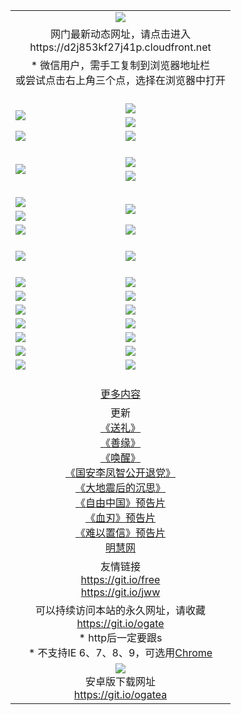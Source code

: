 ﻿<table>
  <tr></tr>
  <tr><td colspan=2 align=center><img src="https://cloud.githubusercontent.com/assets/11880933/13434984/f430fae2-e012-11e5-814f-c2df1e82b247.jpg" /></td></tr>
  <tr><td colspan=2 align=center>网门最新动态网址，请点击进入
<br>https://d2j853kf27j41p.cloudfront.net
    </td>
  </tr>
  <tr>
    <td colspan=2 align=center>* 微信用户，需手工复制到浏览器地址栏<br>或尝试点击右上角三个点，选择在浏览器中打开
    <!--br>* IE6打开动态网址须在选项中勾选TLS 1.0--></td>
  </tr>
  <tr height="20">
  <tr>
    <td rowspan=2><a href="https://d2j853kf27j41p.cloudfront.net/ogUP.aspx?name=11DKC.mp4&list=11DKC" target="_blank"><img src="https://d2j853kf27j41p.cloudfront.net/Up/11DKC1.jpg" /></a></td> 
    <td><div><a href="https://d2j853kf27j41p.cloudfront.net/ogUP.aspx?name=LRWS.mp4&list=LRWS" target="_blank"><img src="https://d2j853kf27j41p.cloudfront.net/Up/LRWS.jpg" /></a></td>
   </tr>
  <tr>
    <td><a href="https://d2j853kf27j41p.cloudfront.net/ogNiceVedio.aspx" target="_blank"><img src="https://d2j853kf27j41p.cloudfront.net/Up/11TGKDY.jpg" /></a></td>
  </tr>
  <tr>
    <td><a href="https://d2j853kf27j41p.cloudfront.net/ogUP.aspx?name=_EA/%CA%AE%C4%EA.mp4&count=http://odisk.org/Up/_EA/%CA%AE%C4%EA.mp4;http://odisk.org/Up/_EE/%CC%CE%B8%E7%D9%A9%B5%E7%D3%B0%A3%BA%CA%AE%C4%EA.mp4|2|%CA%AE%C4%EA|%D5%FD%C6%AC;%CC%CE%B8%E7%D9%A9%B5%E7%D3%B0" target="_blank"><img src="https://d2j853kf27j41p.cloudfront.net/Up/_EA/%E5%8D%81%E5%B9%B4_135.jpg" /></a></td>
    <td><a href="https://d2j853kf27j41p.cloudfront.net/ogUP.aspx?name=_EC%C9%FA%CB%C0%D3%EB%C2%D6%BB%D8.mp4&count=http://v.ifeng.com/documentary/discovery/201501/039bdca9-5c34-4796-b332-43b8f831efce.shtml;http://v.ifeng.com/documentary/society/201501/030cc825-2840-4536-a0b8-416c88375055.shtml;http://v.ifeng.com/documentary/society/201501/03a412f8-32ec-4e18-81ba-98acf64ec1ca.shtml;http://v.ifeng.com/documentary/society/201501/03c58012-8e01-456a-9097-615b3b24a709.shtml|4|%C9%FA%CB%C0%D3%EB%C2%D6%BB%D8" target="_blank"><img src="https://d2j853kf27j41p.cloudfront.net/Up/_EC/%E7%94%9F%E6%AD%BB%E4%B8%8E%E8%BD%AE%E5%9B%9E_135.jpg" /></a></td>
  </tr>
  <tr height="20">
  <tr>
    <td rowspan=2><a href="https://d2j853kf27j41p.cloudfront.net/ogUP.aspx?name=4EE/DJ.mp4&list=4EEDJ" target="_blank"><img src="https://d2j853kf27j41p.cloudfront.net/Up/4EE/DJ140.jpg"/></a></td>
    <td><a href="https://d2j853kf27j41p.cloudfront.net/ogUP.aspx?name=4EE/ZG.mp4&list=4EEZG" target="_blank"><img src="https://d2j853kf27j41p.cloudfront.net/Up/4EE/ZG0.jpg"/></a></td>
    <!--td><a href="https://d2j853kf27j41p.cloudfront.net/ogUP.aspx?name=4EE/QQ.mp4&list=4EEQQ" target="_blank"><img src="https://d2j853kf27j41p.cloudfront.net/Up/4EE/QQ0.jpg"/></a></td>
    <td><a href="https://d2j853kf27j41p.cloudfront.net/ogUP.aspx?name=4EE/HQ.mp4&list=4EEHQ" target="_blank"><img src="https://d2j853kf27j41p.cloudfront.net/Up/4EE/HQ0.jpg"/></a></td-->
  </tr>
  <tr>
    <td><a href="https://d2j853kf27j41p.cloudfront.net/onCO.aspx?list=XWPL&mode=m" target="_blank"><img src="https://d2j853kf27j41p.cloudfront.net/Up/0WZTT.jpg" /></a></td> 
  </tr>
  <tr height="20">
  <tr>
    <td><a href="https://d2j853kf27j41p.cloudfront.net/ogUP.aspx?name=JQR.mp4&count=2" target="_blank"><img src="https://d2j853kf27j41p.cloudfront.net/Up/JQR.jpg" /></a></td>   
    <td rowspan=2><a href="https://d2j853kf27j41p.cloudfront.net/ogUP.aspx?name=JP.mp4&count=9" target="_blank"><img src="https://d2j853kf27j41p.cloudfront.net/Up/JP.jpg" /></td>
  </tr>
  <tr>
    <td><a href="https://d2j853kf27j41p.cloudfront.net/ogUP.aspx?name=WH.mp4" target="_blank"><img src="https://d2j853kf27j41p.cloudfront.net/Up/WH.jpg" /></a></td>
  </tr>
  <tr>
    <td><a href="https://d2j853kf27j41p.cloudfront.net/ogUP.aspx?name=SSZJ.mp4&list=SSZJ" target="_blank"><img src="https://d2j853kf27j41p.cloudfront.net/Up/SSZJ.jpg" /></a></td>
    <td><a href="https://d2j853kf27j41p.cloudfront.net/ogUP.aspx?name=WLSH.mp4&count=2" target="_blank"><img src="https://d2j853kf27j41p.cloudfront.net/Up/WLSH.jpg" /></a</td>
  </tr>
  <tr height="20">
  <tr>
    <td><a href="https://d2j853kf27j41p.cloudfront.net/ogUP.aspx?name=ZY.mp4&count=2015|16" target="_blank"><img src="https://d2j853kf27j41p.cloudfront.net/Up/ZY.jpg" /></a</td>
    <td><a href="https://d2j853kf27j41p.cloudfront.net/ogUP.aspx?name=XTFY.mp4&count=B|2,A|24" target="_blank"><img src="https://d2j853kf27j41p.cloudfront.net/Up/XTFY.jpg" /></a></td>
  </tr>
  <tr height="20">
  </tr>
  <!--tr>
    <td><a href="https://d2j853kf27j41p.cloudfront.net/ogUP.aspx?name=4EE/GX.mp4&list=4EEGX" target="_blank"><img src="https://d2j853kf27j41p.cloudfront.net/Up/4EE/GX0.jpg"/></a></td>
    <td><a href="https://d2j853kf27j41p.cloudfront.net/ogUP.aspx?name=4EE/HD.mp4&list=4EEHD" target="_blank"><img src="https://d2j853kf27j41p.cloudfront.net/Up/4EE/HD0.jpg"/></a></td>
  </tr>
  <tr>
    <td><a href="https://d2j853kf27j41p.cloudfront.net/ogUP.aspx?name=4EE/TX.mp4&list=4EETX" target="_blank"><img src="https://d2j853kf27j41p.cloudfront.net/Up/4EE/TX0.jpg"/></a></td>
    <td><a href="https://d2j853kf27j41p.cloudfront.net/ogUP.aspx?name=4EE/WZ.mp4&list=4EEWZ" target="_blank"><img src="https://d2j853kf27j41p.cloudfront.net/Up/4EE/WZ0.jpg"/></a></td>
  </tr-->
  <tr>
    <td><a href="https://d2j853kf27j41p.cloudfront.net/onUP.aspx?name=https://d1ni6yqhqrtjo7.cloudfront.net/" target="_blank"><img src="https://d2j853kf27j41p.cloudfront.net/Up/0DTW.jpg"/></a></td>
    <td><a href="https://d2j853kf27j41p.cloudfront.net/onUP.aspx?name=https://d240ns8up8earz.cloudfront.net/acenter/" target="_blank"><img src="https://d2j853kf27j41p.cloudfront.net/Up/0TDW.jpg" /></a></td>
  </tr>
  <tr>
    <td><a href="https://d2j853kf27j41p.cloudfront.net/onUP.aspx?name=https://d4508d6vomz2p.cloudfront.net/gb/nsc413.htm" target="_blank"><img src="https://d2j853kf27j41p.cloudfront.net/Up/0DJY.jpg" /></a></td>
    <td><a href="https://d2j853kf27j41p.cloudfront.net/onUP.aspx?name=https://d4apjbhkuxer1.cloudfront.net/xtr/gb/prog204.html" target="_blank"><img src="https://d2j853kf27j41p.cloudfront.net/Up/0XTR.jpg" /></a></td>
  </tr>
  <tr>
    <td><a href="https://d2j853kf27j41p.cloudfront.net/onUP.aspx?name=https://d3aj00iefsmfgc.cloudfront.net/" target="_blank"><img src="https://d2j853kf27j41p.cloudfront.net/Up/0MHW.jpg" /></a></td>
    <td><a href="https://d2j853kf27j41p.cloudfront.net/onUP.aspx?name=https://d20wz7qt14x5d2.cloudfront.net/" target="_blank"><img src="https://d2j853kf27j41p.cloudfront.net/Up/0ZJW.jpg" /></a></td>
  </tr>
  <tr>
    <td><a href="https://d2j853kf27j41p.cloudfront.net/ogUP.aspx?name=0FG.zip" target="_blank"><img src="https://d2j853kf27j41p.cloudfront.net/Up/0FG.jpg" /></a></td>
    <td><a href="https://d2j853kf27j41p.cloudfront.net/ogUP.aspx?name=0FGA.apk" target="_blank"><img src="https://d2j853kf27j41p.cloudfront.net/Up/0FGA.jpg" /></a></td>
  </tr>
  <tr>
    <td><a href="https://d2j853kf27j41p.cloudfront.net/ogUP.aspx?name=0U.zip" target="_blank"><img src="https://d2j853kf27j41p.cloudfront.net/Up/0U.jpg" /></a></td>
    <td><a href="https://d2j853kf27j41p.cloudfront.net/ogUP.aspx?name=0UA.apk" target="_blank"><img src="https://d2j853kf27j41p.cloudfront.net/Up/0UA.jpg" /></a></td>
  </tr>
  <tr>
    <td><a href="https://d2j853kf27j41p.cloudfront.net/ogUP.aspx?name=0iPPOTV.zip" target="_blank"><img src="https://d2j853kf27j41p.cloudfront.net/Up/0iPPOTV.jpg" /></a></td>
    <td><a href="https://d2j853kf27j41p.cloudfront.net/ogUP.aspx?name=0iNTD.apk" target="_blank"><img src="https://d2j853kf27j41p.cloudfront.net/Up/0iNTD.jpg" /></a></td>
  </tr>
  <!--tr>
    <td><a href="https://d2j853kf27j41p.cloudfront.net/ogNice.aspx" target="_blank"><img src="https://d2j853kf27j41p.cloudfront.net/Up/0WCYY.jpg" /></a></td>
    <td><a href="https://d2j853kf27j41p.cloudfront.net/onCO.aspx?list=XWPL&mode=m" target="_blank"><img src="https://d2j853kf27j41p.cloudfront.net/Up/0WZTT.jpg" /></a></td> 
  </tr-->
  <tr>
    <td><a href="https://d2j853kf27j41p.cloudfront.net/ogDY.aspx" target="_blank"><img src="https://d2j853kf27j41p.cloudfront.net/Up/0FK.jpg" /></a></td>
    <td><a href="https://d2j853kf27j41p.cloudfront.net/ogST.aspx" target="_blank"><img src="https://d2j853kf27j41p.cloudfront.net/Up/0ST.jpg" /></a></td> 
  </tr>
  <tr height="20">
  <tr>
    <td colspan=2 align=center><a href="https://d2j853kf27j41p.cloudfront.net/ogNice.aspx">更多内容</a>
    </td>
  </tr>
  <tr>
    <td colspan=2 align=center>更新<br>
      <a href="https://d2j853kf27j41p.cloudfront.net/ogUP.aspx?name=4ESL.mp4" target="_blank">《送礼》</a><br>
      <a href="https://d2j853kf27j41p.cloudfront.net/ogUP.aspx?name=4ESY.mp4" target="_blank">《善缘》</a><br>
      <a href="https://d2j853kf27j41p.cloudfront.net/ogUP.aspx?name=4EHX.mp4" target="_blank">《唤醒》</a><br>
      <a href="https://d2j853kf27j41p.cloudfront.net/ogUP.aspx?name=4LFZ.mp4" target="_blank">《国安李凤智公开退党》</a><br>
      <a href="https://d2j853kf27j41p.cloudfront.net/ogUP.aspx?name=4DDZHDCS.mp4" target="_blank">《大地震后的沉思》</a><br>
      <a href="https://d2j853kf27j41p.cloudfront.net/ogUP.aspx?name=11ZYZG0.mp4" target="_blank">《自由中国》预告片</a><br>
      <a href="https://d2j853kf27j41p.cloudfront.net/ogUP.aspx?name=11XR.mp4" target="_blank">《血刃》预告片</a><br>
      <a href="https://d2j853kf27j41p.cloudfront.net/ogUP.aspx?name=11NYZX.mp4&count=2" target="_blank">《难以置信》预告片</a><br>
      <a href="https://d2j853kf27j41p.cloudfront.net/onUP.aspx?name=https://www.minghui.org/" target="_blank">明慧网</a>
    </td>
  </tr>
  <tr>
    <td colspan=2 align=center>友情链接<br>
      <a href="https://git.io/free" target="_blank">https://git.io/free</a><br>
      <a href="https://git.io/jww" target="_blank">https://git.io/jww</a>
    </td>
  </tr>
  <tr>
    <td colspan=2 align=center>可以持续访问本站的永久网址，请收藏<br/><a href="https://git.io/ogate" target="_blank">https://git.io/ogate</a><br/>* http后一定要跟s<br/>* 不支持IE 6、7、8、9，可选用<a href="https://d2j853kf27j41p.cloudfront.net/ogUP.aspx?name=0ChromePortable.zip">Chrome</a></td>
  </tr>
  <tr>
    <td colspan=2 align=center><a href="https://d2j853kf27j41p.cloudfront.net/ogUP.aspx?name=0oGate.apk" target="_blank"><img src="https://cloud.githubusercontent.com/assets/11880933/13720399/75e143ee-e842-11e5-9f0a-1421f423c80f.jpg" /></a><br>安卓版下载网址<br><a href="https://git.io/ogatea">https://git.io/ogatea</a></td>
  </tr>
  <!--tr>
    <td colspan=2 align=center>可能失效的动态网址
    </td>
  </tr-->
</table>

